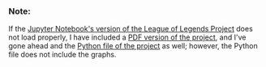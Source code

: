 ### Note:

If the [Jupyter Notebook's version of the League of Legends Project](https://github.com/jeyla380/codecademy_projects/blob/main/datascience/data_visualization/projects/league_of_legends_project/league_of_legends_project%20(2).ipynb) does not load properly, I have included a [PDF version of the project](https://github.com/jeyla380/codecademy_projects/blob/main/datascience/data_visualization/projects/league_of_legends_project/League%20of%20Legends%20Project.pdf), and I've gone ahead and the [Python file of the project](https://github.com/jeyla380/codecademy_projects/blob/main/datascience/data_visualization/projects/league_of_legends_project/league_of_legends_project.py) as well; however, the Python file does not include the graphs.
